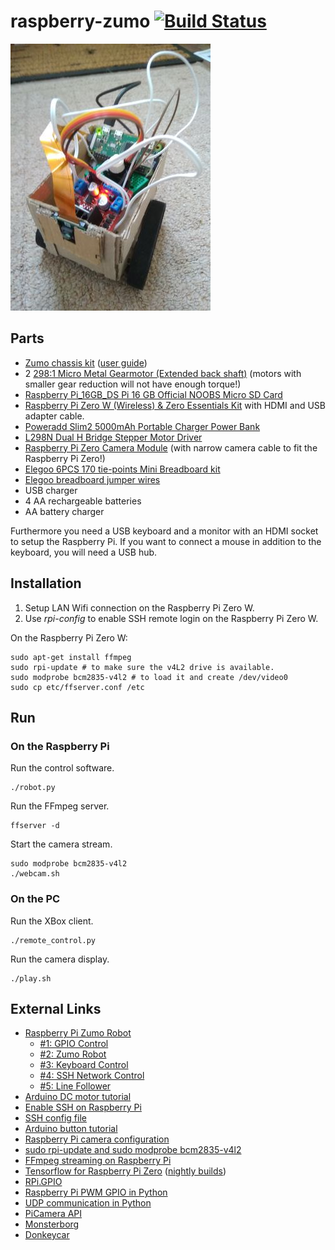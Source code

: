 # raspberry-zumo [![Build Status](https://travis-ci.org/wedesoft/raspberry-zumo.svg?branch=master)](https://travis-ci.org/wedesoft/raspberry-zumo)

![Raspberry Pi Zumo](raspberrypi-zumo.jpg)

## Parts

* [Zumo chassis kit](https://www.amazon.co.uk/gp/product/B01M00W194) ([user guide](https://www.pololu.com/docs/pdf/0J54/zumo_chassis.pdf))
* 2 [298:1 Micro Metal Gearmotor (Extended back shaft)](https://shop.pimoroni.com/products/micro-metal-gearmotor-extended-back-shaft) (motors with smaller gear reduction will not have enough torque!)
* [Raspberry Pi\_16GB\_DS Pi 16 GB Official NOOBS Micro SD Card](https://www.amazon.co.uk/Raspberry-Pi_16GB_DS-Pi-Official-NOOBS/dp/B01D4TW25Y)
* [Raspberry Pi Zero W (Wireless) & Zero Essentials Kit](https://www.amazon.co.uk/gp/product/B06XCYGP27) with HDMI and USB adapter cable.
* [Poweradd Slim2 5000mAh Portable Charger Power Bank](https://www.amazon.co.uk/Poweradd-Portable-Technology-Lightning-Included-Black/dp/B00MWU1GGI)
* [L298N Dual H Bridge Stepper Motor Driver](https://www.amazon.co.uk/TIMESETL-Stepper-Controller-Electric-Projects/dp/B077YC3JX9)
* [Raspberry Pi Zero Camera Module](https://www.amazon.co.uk/Raspberry-Camera-Module-Webcam-Support/dp/B0748FZXW3) (with narrow camera cable to fit the Raspberry Pi Zero!)
* [Elegoo 6PCS 170 tie-points Mini Breadboard kit](https://www.amazon.co.uk/Elegoo-tie-points-Breadboard-Breadboards-Electronic/dp/B01N0YWIR7)
* [Elegoo breadboard jumper wires](https://www.amazon.co.uk/gp/product/B01EV70C78)
* USB charger
* 4 AA rechargeable batteries
* AA battery charger

Furthermore you need a USB keyboard and a monitor with an HDMI socket to setup the Raspberry Pi.
If you want to connect a mouse in addition to the keyboard, you will need a USB hub.

## Installation

1. Setup LAN Wifi connection on the Raspberry Pi Zero W.
1. Use *rpi-config* to enable SSH remote login on the Raspberry Pi Zero W.

On the Raspberry Pi Zero W:
```
sudo apt-get install ffmpeg
sudo rpi-update # to make sure the v4L2 drive is available.
sudo modprobe bcm2835-v4l2 # to load it and create /dev/video0
sudo cp etc/ffserver.conf /etc
```

## Run
### On the Raspberry Pi

Run the control software.
```
./robot.py
```

Run the FFmpeg server.
```
ffserver -d
```

Start the camera stream.
```
sudo modprobe bcm2835-v4l2
./webcam.sh
```

### On the PC

Run the XBox client.
```
./remote_control.py
```

Run the camera display.
```
./play.sh
```

## External Links

* [Raspberry Pi Zumo Robot](http://www.explainingcomputers.com/rasp_pi_robotics.html)
    * [#1: GPIO Control](https://www.youtube.com/watch?v=41IO4Qe5Jzw)
    * [#2: Zumo Robot](https://www.youtube.com/watch?v=AZSiqj0NZgU)
    * [#3: Keyboard Control](https://www.youtube.com/watch?v=XvOONPSoglY)
    * [#4: SSH Network Control](https://www.youtube.com/watch?v=44yNbFictEg)
    * [#5: Line Follower](https://www.youtube.com/watch?v=Z5_8Va8QxnY)
* [Arduino DC motor tutorial](https://howtomechatronics.com/tutorials/arduino/arduino-dc-motor-control-tutorial-l298n-pwm-h-bridge/)
* [Enable SSH on Raspberry Pi](https://www.raspberrypi.org/documentation/remote-access/ssh/)
* [SSH config file](https://nerderati.com/2011/03/17/simplify-your-life-with-an-ssh-config-file/)
* [Arduino button tutorial](https://www.arduino.cc/en/Tutorial/Button)
* [Raspberry Pi camera configuration](https://www.raspberrypi.org/documentation/configuration/camera.md)
* [sudo rpi-update and sudo modprobe bcm2835-v4l2](https://www.raspberrypi.org/forums/viewtopic.php?t=68247)
* [FFmpeg streaming on Raspberry Pi](https://www.hackster.io/whitebank/rasbperry-pi-ffmpeg-install-and-stream-to-web-389c34)
* [Tensorflow for Raspberry Pi Zero](https://github.com/salekd/rpizero_smart_camera3/wiki/TensorFlow-Object-Detection-API-on-Raspberry-Pi-Zero) ([nightly builds](http://ci.tensorflow.org/view/Nightly/job/nightly-pi-zero/))
* [RPi.GPIO](https://pypi.org/project/RPi.GPIO/)
* [Raspberry Pi PWM GPIO in Python](https://sourceforge.net/p/raspberry-gpio-python/wiki/PWM/)
* [UDP communication in Python](https://wiki.python.org/moin/UdpCommunication)
* [PiCamera API](http://picamera.readthedocs.io/en/release-1.10/api_camera.html)
* [Monsterborg](http://www.piborg.org/robots/monsterborg)
* [Donkeycar](http://www.donkeycar.com/)
